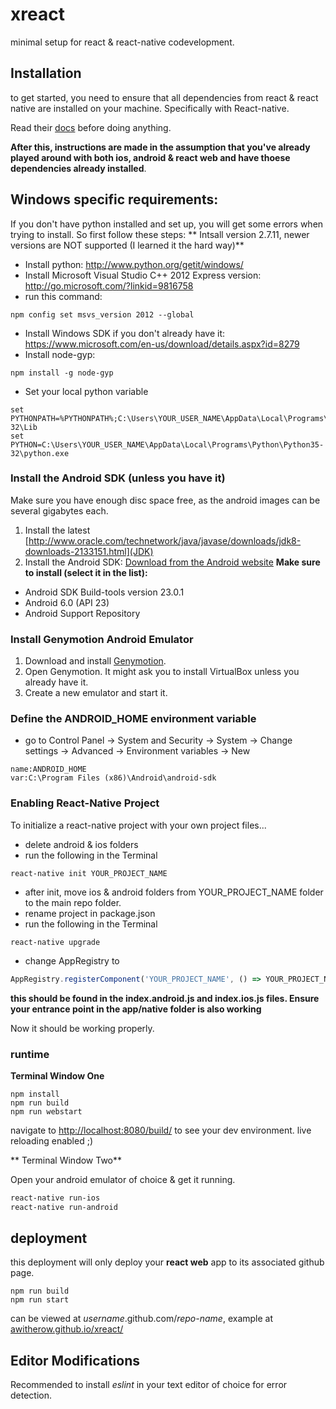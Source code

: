 # xreact

minimal setup for react & react-native codevelopment.

## Installation

to get started, you need to ensure that all dependencies from react & react native are installed on your machine. Specifically with React-native.

Read their [docs](https://facebook.github.io/react-native/docs/getting-started.html) before doing anything.

**After this, instructions are made in the assumption that you've already played around with both ios, android & react web and have thoese dependencies already installed**.

## Windows specific requirements:

If you don't have python installed and set up, you will get some errors when trying to install. So first follow these steps:
** Intsall version 2.7.11, newer versions are NOT supported (I learned it the hard way)**
- Install python: http://www.python.org/getit/windows/
- Install Microsoft Visual Studio C++ 2012 Express version: http://go.microsoft.com/?linkid=9816758
- run this command:
```
npm config set msvs_version 2012 --global
```
- Install Windows SDK if you don't already have it: https://www.microsoft.com/en-us/download/details.aspx?id=8279
- Install node-gyp:
```
npm install -g node-gyp
```

- Set your local python variable
```
set PYTHONPATH=%PYTHONPATH%;C:\Users\YOUR_USER_NAME\AppData\Local\Programs\Python\Python35-32\Lib
set PYTHON=C:\Users\YOUR_USER_NAME\AppData\Local\Programs\Python\Python35-32\python.exe
```
### Install the Android SDK (unless you have it)

Make sure you have enough disc space free, as the android images can be several gigabytes each.
1. Install the latest [http://www.oracle.com/technetwork/java/javase/downloads/jdk8-downloads-2133151.html](JDK)
2. Install the Android SDK:
[Download from the Android website](https://developer.android.com/sdk/installing/index.html?pkg=tools)
**Make sure to install  (select it in the list):**
- Android SDK Build-tools version 23.0.1
- Android 6.0 (API 23)
- Android Support Repository


### Install Genymotion Android Emulator
1. Download and install [Genymotion](https://www.genymotion.com/).
2. Open Genymotion. It might ask you to install VirtualBox unless you already have it.
3. Create a new emulator and start it.

### Define the ANDROID_HOME environment variable
- go to Control Panel -> System and Security -> System -> Change settings -> Advanced -> Environment variables -> New
```
name:ANDROID_HOME
var:C:\Program Files (x86)\Android\android-sdk
```
### Enabling React-Native Project

To initialize a react-native project with your own project files...

- delete android & ios folders
- run the following in the Terminal

```
react-native init YOUR_PROJECT_NAME
```
- after init, move ios & android folders from YOUR_PROJECT_NAME folder to the main repo folder.
- rename project in package.json
- run the following in the Terminal

```
react-native upgrade
```

- change AppRegistry to

```javascript
AppRegistry.registerComponent('YOUR_PROJECT_NAME', () => YOUR_PROJECT_NAME);
```
**this should be found in the index.android.js and index.ios.js files. Ensure your entrance point in the app/native folder is also working**

Now it should be working properly.

### runtime

**Terminal Window One**

```
npm install
npm run build
npm run webstart
```
navigate to [http://localhost:8080/build/](localhost:8080/build/) to see your dev environment. live reloading enabled ;)

** Terminal Window Two**

Open your android emulator of choice & get it running.

```bash
react-native run-ios
react-native run-android
```

## deployment

this deployment will only deploy your **react web** app to its associated github page.

```
npm run build
npm run start
```

can be viewed at *username*.github.com/*repo-name*, example at [awitherow.github.io/xreact/](http://awitherow.github.io/xreact/)


## Editor Modifications

Recommended to install *eslint* in your text editor of choice for error detection.
